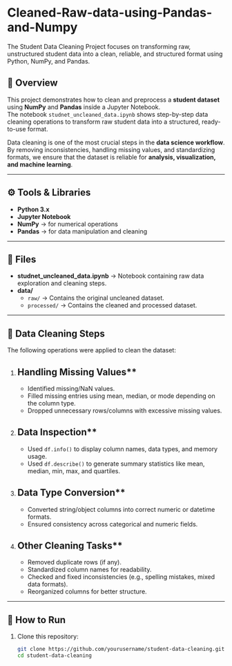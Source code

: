 # Cleaned-Raw-data-using-Pandas-and-Numpy
The Student Data Cleaning Project focuses on transforming raw, unstructured student data into a clean, reliable, and structured format using Python, NumPy, and Pandas.



## 📌 Overview
This project demonstrates how to clean and preprocess a **student dataset** using **NumPy** and **Pandas** inside a Jupyter Notebook.  
The notebook `studnet_uncleaned_data.ipynb` shows step-by-step data cleaning operations to transform raw student data into a structured, ready-to-use format.  

Data cleaning is one of the most crucial steps in the **data science workflow**. By removing inconsistencies, handling missing values, and standardizing formats, we ensure that the dataset is reliable for **analysis, visualization, and machine learning**.

---

## ⚙️ Tools & Libraries
- **Python 3.x**
- **Jupyter Notebook**
- **NumPy** → for numerical operations
- **Pandas** → for data manipulation and cleaning

---

## 📂 Files
- **studnet_uncleaned_data.ipynb** → Notebook containing raw data exploration and cleaning steps.
- **data/**
  - `raw/` → Contains the original uncleaned dataset.
  - `processed/` → Contains the cleaned and processed dataset.

---

## 🧹 Data Cleaning Steps
The following operations were applied to clean the dataset:

1. ## Handling Missing Values**
   - Identified missing/NaN values.
   - Filled missing entries using mean, median, or mode depending on the column type.
   - Dropped unnecessary rows/columns with excessive missing values.

2. ## Data Inspection**
   - Used `df.info()` to display column names, data types, and memory usage.
   - Used `df.describe()` to generate summary statistics like mean, median, min, max, and quartiles.

3. ## Data Type Conversion**
   - Converted string/object columns into correct numeric or datetime formats.
   - Ensured consistency across categorical and numeric fields.

4. ## Other Cleaning Tasks**
   - Removed duplicate rows (if any).
   - Standardized column names for readability.
   - Checked and fixed inconsistencies (e.g., spelling mistakes, mixed data formats).
   - Reorganized columns for better structure.

---

## 🚀 How to Run
1. Clone this repository:
   ```bash
   git clone https://github.com/yourusername/student-data-cleaning.git
   cd student-data-cleaning
